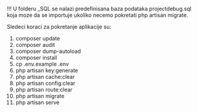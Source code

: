 !!! U folderu _SQL se nalazi predefinisana baza podataka projectdebug.sql koja moze da se importuje ukoliko necemo pokretati php artisan migrate.

Sledeci koraci za pokretanje aplikacije su:

1. composer update
2. composer audit
3. composer dump-autoload
4. composer install
5. cp .env.example .env
6. php artisan key:generate
7. php artisan cache:clear
8. php artisan config:clear
9. php artisan route:clear
10. php artisan migrate
11. php artisan serve

